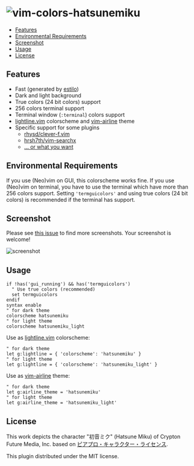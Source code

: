 # ![vim-colors-hatsunemiku](https://ec.crypton.co.jp/img/vocaloid/mikunt/mikunt_logo.png)

<!--ts-->

- [Features](#features)
- [Environmental Requirements](#environmental-requirements)
- [Screenshot](#screenshot)
- [Usage](#usage)
- [License](#license)

<!--te-->

## Features

- Fast (generated by [estilo](https://github.com/jacoborus/estilo))
- Dark and light background
- True colors (24 bit colors) support
- 256 colors terminal support
- Terminal window (`:terminal`) colors support
- [lightline.vim](https://github.com/itchyny/lightline.vim) colorscheme and
  [vim-airline](https://github.com/vim-airline/vim-airline) theme
- Specific support for some plugins
  - [rhysd/clever-f.vim](https://github.com/rhysd/clever-f.vim)
  - [hrsh7th/vim-searchx](https://github.com/hrsh7th/vim-searchx)
  - [... or what you want](https://github.com/4513ECHO/vim-colors-hatsunemiku/issues)

## Environmental Requirements

If you use (Neo)vim on GUI, this colorscheme works fine. If you use (Neo)vim on
terminal, you have to use the terminal which have more than 256 colors support.
Setting `'termguicolors'` and using true colors (24 bit colors) is recommended
if the terminal has support.

## Screenshot

Please see
[this issue](https://github.com/4513ECHO/vim-colors-hatsunemiku/issues/1) to
find more screenshots. Your screenshot is welcome!

![screenshot](https://user-images.githubusercontent.com/81011153/159166785-ad4a93f9-f7a7-41a2-9755-37807acb341c.jpeg)

## Usage

```vim
if !has('gui_running') && has('termguicolors')
  " Use true colors (recommended)
  set termguicolors
endif
syntax enable
" for dark theme
colorscheme hatsunemiku
" for light theme
colorscheme hatsunemiku_light
```

Use as [lightline.vim](https://github.com/itchyny/lightline.vim) colorscheme:

```vim
" for dark theme
let g:lightline = { 'colorscheme': 'hatsunemiku' }
" for light theme
let g:lightline = { 'colorscheme': 'hatsunemiku_light' }
```

Use as [vim-airline](https://github.com/vim-airline/vim-airline) theme:

```vim
" for dark theme
let g:airline_theme = 'hatsunemiku'
" for light theme
let g:airline_theme = 'hatsunemiku_light'
```

## License

This work depicts the character "初音ミク" (Hatsune Miku) of Crypton Future Media,
Inc. based on [ピアプロ・キャラクター・ライセンス](http://piapro.jp/license/pcl/summary).

This plugin distributed under the MIT license.
